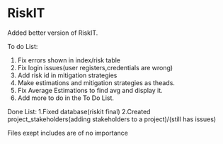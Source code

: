 # RiskIT
 
Added better version of RiskIT.

To do List:
1. Fix errors shown in index/risk table
2. Fix login issues(user registers,credentials are wrong)
3. Add risk id in mitigation strategies
4. Make estimations and mitigation strategies as theads. 
5. Fix Average Estimations to find avg and display it.
6. Add more to do in the To Do List.



Done List:
1.Fixed database(riskit final)
2.Created project_stakeholders(adding stakeholders to a project)/(still has issues)


Files exept includes are of no importance
